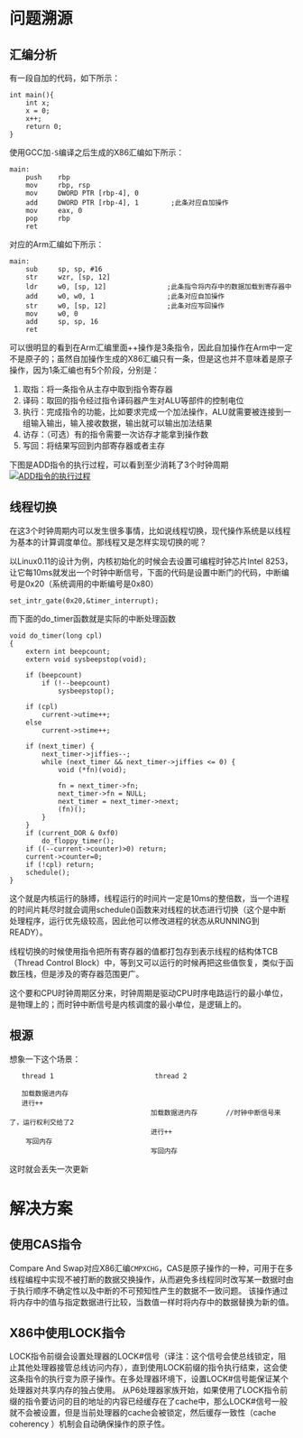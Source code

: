 # 问题溯源
## 汇编分析
有一段自加的代码，如下所示：
```
int main(){
    int x;
    x = 0;
    x++;
    return 0;
}
```

使用GCC加```-S```编译之后生成的X86汇编如下所示：
```
main:
    push    rbp
    mov     rbp, rsp
    mov     DWORD PTR [rbp-4], 0
    add     DWORD PTR [rbp-4], 1        ;此条对应自加操作
    mov     eax, 0
    pop     rbp
    ret
```

对应的Arm汇编如下所示：
```
main:
    sub     sp, sp, #16
    str     wzr, [sp, 12]
    ldr     w0, [sp, 12]               ;此条指令将内存中的数据加载到寄存器中
    add     w0, w0, 1                  ;此条对应自加操作
    str     w0, [sp, 12]               ;此条对应写回操作
    mov     w0, 0
    add     sp, sp, 16
    ret
```

可以很明显的看到在Arm汇编里面++操作是3条指令，因此自加操作在Arm中一定不是原子的；虽然自加操作生成的X86汇编只有一条，但是这也并不意味着是原子操作，因为1条汇编也有5个阶段，分别是：
1. 取指：将一条指令从主存中取到指令寄存器
2. 译码：取回的指令经过指令译码器产生对ALU等部件的控制电位
3. 执行：完成指令的功能，比如要求完成一个加法操作，ALU就需要被连接到一组输入输出，输入接收数据，输出就可以输出加法结果
4. 访存：（可选）有的指令需要一次访存才能拿到操作数
5. 写回：将结果写回到内部寄存器或者主存

下图是ADD指令的执行过程，可以看到至少消耗了3个时钟周期
[![ADD指令的执行过程](https://z3.ax1x.com/2021/11/12/IDJjmV.jpg)](https://imgtu.com/i/IDJjmV)


## 线程切换
在这3个时钟周期内可以发生很多事情，比如说线程切换，现代操作系统是以线程为基本的计算调度单位。那线程又是怎样实现切换的呢？

以Linux0.11的设计为例，内核初始化的时候会去设置可编程时钟芯片Intel 8253，让它每10ms就发出一个时钟中断信号，下面的代码是设置中断门的代码，中断编号是0x20（系统调用的中断编号是0x80）

```
set_intr_gate(0x20,&timer_interrupt);
```

而下面的do_timer函数就是实际的中断处理函数

```
void do_timer(long cpl)
{
	extern int beepcount;
	extern void sysbeepstop(void);

	if (beepcount)
		if (!--beepcount)
			sysbeepstop();

	if (cpl)
		current->utime++;
	else
		current->stime++;

	if (next_timer) {
		next_timer->jiffies--;
		while (next_timer && next_timer->jiffies <= 0) {
			void (*fn)(void);
			
			fn = next_timer->fn;
			next_timer->fn = NULL;
			next_timer = next_timer->next;
			(fn)();
		}
	}
	if (current_DOR & 0xf0)
		do_floppy_timer();
	if ((--current->counter)>0) return;
	current->counter=0;
	if (!cpl) return;
	schedule();
}
```

这个就是内核运行的脉搏，线程运行的时间片一定是10ms的整倍数，当一个进程的时间片耗尽时就会调用schedule()函数来对线程的状态进行切换（这个是中断处理程序，运行优先级较高，因此他可以修改进程的状态从RUNNING到READY）。

线程切换的时候使用指令把所有寄存器的值都打包存到表示线程的结构体TCB（Thread Control Block）中，等到又可以运行的时候再把这些值恢复，类似于函数压栈，但是涉及的寄存器范围更广。

这个要和CPU时钟周期区分来，时钟周期是驱动CPU时序电路运行的最小单位，是物理上的；而时钟中断信号是内核调度的最小单位，是逻辑上的。

## 根源
想象一下这个场景：
```
   thread 1                         thread 2

   加载数据进内存
   进行++
                                   加载数据进内存       //时钟中断信号来了，运行权利交给了2
                                   进行++
    写回内存                        
                                   写回内存
```
这时就会丢失一次更新


# 解决方案
## 使用CAS指令
 Compare And Swap对应X86汇编```CMPXCHG```，CAS是原子操作的一种，可用于在多线程编程中实现不被打断的数据交换操作，从而避免多线程同时改写某一数据时由于执行顺序不确定性以及中断的不可预知性产生的数据不一致问题。 该操作通过将内存中的值与指定数据进行比较，当数值一样时将内存中的数据替换为新的值。

## X86中使用LOCK指令
LOCK指令前缀会设置处理器的LOCK#信号（译注：这个信号会使总线锁定，阻止其他处理器接管总线访问内存），直到使用LOCK前缀的指令执行结束，这会使这条指令的执行变为原子操作。在多处理器环境下，设置LOCK#信号能保证某个处理器对共享内存的独占使用。
从P6处理器家族开始，如果使用了LOCK指令前缀的指令要访问的目的地址的内容已经缓存在了cache中，那么LOCK#信号一般就不会被设置，但是当前处理器的cache会被锁定，然后缓存一致性（cache coherency ）机制会自动确保操作的原子性。
